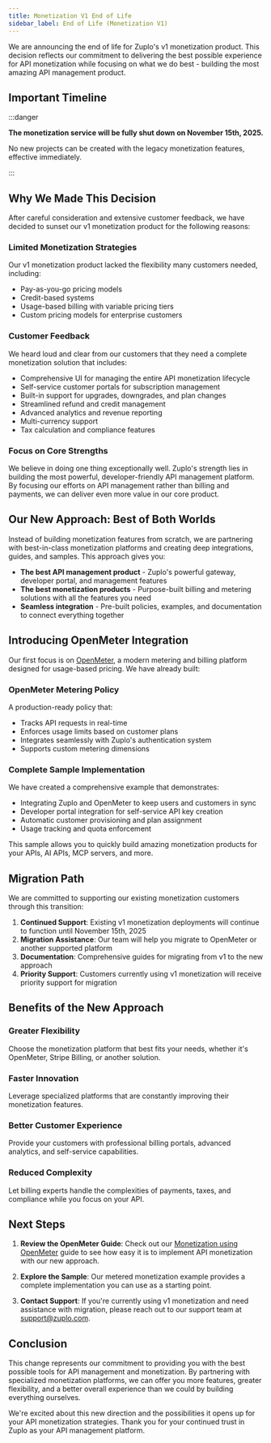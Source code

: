 ```yaml
---
title: Monetization V1 End of Life
sidebar_label: End of Life (Monetization V1)
---
```


We are announcing the end of life for Zuplo's v1 monetization product. This
decision reflects our commitment to delivering the best possible experience for
API monetization while focusing on what we do best - building the most amazing
API management product.

## Important Timeline

:::danger

**The monetization service will be fully shut down on November 15th, 2025.**

No new projects can be created with the legacy monetization features, effective
immediately.

:::

## Why We Made This Decision

After careful consideration and extensive customer feedback, we have decided to
sunset our v1 monetization product for the following reasons:

### Limited Monetization Strategies

Our v1 monetization product lacked the flexibility many customers needed,
including:

- Pay-as-you-go pricing models
- Credit-based systems
- Usage-based billing with variable pricing tiers
- Custom pricing models for enterprise customers

### Customer Feedback

We heard loud and clear from our customers that they need a complete
monetization solution that includes:

- Comprehensive UI for managing the entire API monetization lifecycle
- Self-service customer portals for subscription management
- Built-in support for upgrades, downgrades, and plan changes
- Streamlined refund and credit management
- Advanced analytics and revenue reporting
- Multi-currency support
- Tax calculation and compliance features

### Focus on Core Strengths

We believe in doing one thing exceptionally well. Zuplo's strength lies in
building the most powerful, developer-friendly API management platform. By
focusing our efforts on API management rather than billing and payments, we can
deliver even more value in our core product.

## Our New Approach: Best of Both Worlds

Instead of building monetization features from scratch, we are partnering with
best-in-class monetization platforms and creating deep integrations, guides, and
samples. This approach gives you:

- **The best API management product** - Zuplo's powerful gateway, developer
  portal, and management features
- **The best monetization products** - Purpose-built billing and metering
  solutions with all the features you need
- **Seamless integration** - Pre-built policies, examples, and documentation to
  connect everything together

## Introducing OpenMeter Integration

Our first focus is on [OpenMeter](https://openmeter.io/), a modern metering and
billing platform designed for usage-based pricing. We have already built:

### OpenMeter Metering Policy

A production-ready policy that:

- Tracks API requests in real-time
- Enforces usage limits based on customer plans
- Integrates seamlessly with Zuplo's authentication system
- Supports custom metering dimensions

### Complete Sample Implementation

We have created a comprehensive example that demonstrates:

- Integrating Zuplo and OpenMeter to keep users and customers in sync
- Developer portal integration for self-service API key creation
- Automatic customer provisioning and plan assignment
- Usage tracking and quota enforcement

This sample allows you to quickly build amazing monetization products for your
APIs, AI APIs, MCP servers, and more.

## Migration Path

We are committed to supporting our existing monetization customers through this
transition:

1. **Continued Support**: Existing v1 monetization deployments will continue to
   function until November 15th, 2025
2. **Migration Assistance**: Our team will help you migrate to OpenMeter or
   another supported platform
3. **Documentation**: Comprehensive guides for migrating from v1 to the new
   approach
4. **Priority Support**: Customers currently using v1 monetization will receive
   priority support for migration

## Benefits of the New Approach

### Greater Flexibility

Choose the monetization platform that best fits your needs, whether it's
OpenMeter, Stripe Billing, or another solution.

### Faster Innovation

Leverage specialized platforms that are constantly improving their monetization
features.

### Better Customer Experience

Provide your customers with professional billing portals, advanced analytics,
and self-service capabilities.

### Reduced Complexity

Let billing experts handle the complexities of payments, taxes, and compliance
while you focus on your API.

## Next Steps

1. **Review the OpenMeter Guide**: Check out our
   [Monetization using OpenMeter](./monetization-using-openmeter.md) guide to
   see how easy it is to implement API monetization with our new approach.

2. **Explore the Sample**: Our metered monetization example provides a complete
   implementation you can use as a starting point.

3. **Contact Support**: If you're currently using v1 monetization and need
   assistance with migration, please reach out to our support team at
   support@zuplo.com.

## Conclusion

This change represents our commitment to providing you with the best possible
tools for API management and monetization. By partnering with specialized
monetization platforms, we can offer you more features, greater flexibility, and
a better overall experience than we could by building everything ourselves.

We're excited about this new direction and the possibilities it opens up for
your API monetization strategies. Thank you for your continued trust in Zuplo as
your API management platform.
